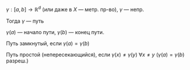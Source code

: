 $\gamma: [a,b]\to \mathbb{R}^{d}$ (или даже в $X$ — метр. пр-во), $\gamma$ — непр.

Тогда $\gamma$ — путь

$\gamma(a)$ — начало пути, $\gamma(b)$ — конец пути.

Путь замкнутый, если $\gamma(a)=\gamma(b)$

Путь простой (непересекающийся), если $\gamma(x)\neq \gamma(y)$ $\forall x\neq y$ ($\gamma(a)=\gamma(b)$  разреш.)

